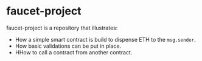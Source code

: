 # faucet-project
faucet-project is a repository that illustrates:
- How a simple smart contract is build to dispense ETH to the `msg.sender`.
- How basic validations can be put in place.
- HHow to call a contract from another contract.